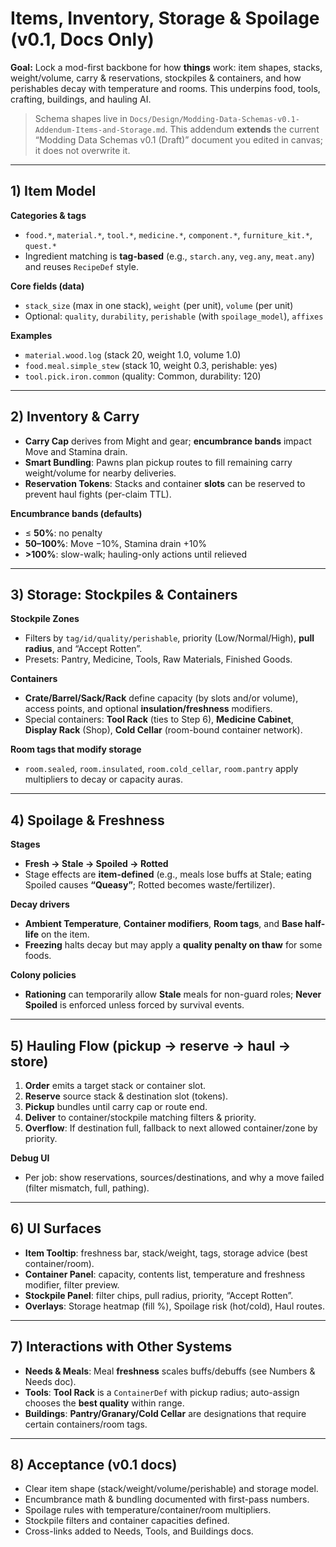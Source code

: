 # Items, Inventory, Storage & Spoilage (v0.1, Docs Only)

**Goal:** Lock a mod-first backbone for how **things** work: item shapes, stacks, weight/volume, carry & reservations, stockpiles & containers, and how perishables decay with temperature and rooms. This underpins food, tools, crafting, buildings, and hauling AI.

> Schema shapes live in `Docs/Design/Modding-Data-Schemas-v0.1-Addendum-Items-and-Storage.md`. This addendum **extends** the current “Modding Data Schemas v0.1 (Draft)” document you edited in canvas; it does not overwrite it.

---

## 1) Item Model

**Categories & tags**
- `food.*`, `material.*`, `tool.*`, `medicine.*`, `component.*`, `furniture_kit.*`, `quest.*`
- Ingredient matching is **tag-based** (e.g., `starch.any`, `veg.any`, `meat.any`) and reuses `RecipeDef` style.

**Core fields (data)**
- `stack_size` (max in one stack), `weight` (per unit), `volume` (per unit)
- Optional: `quality`, `durability`, `perishable` (with `spoilage_model`), `affixes`

**Examples**
- `material.wood.log` (stack 20, weight 1.0, volume 1.0)
- `food.meal.simple_stew` (stack 10, weight 0.3, perishable: yes)
- `tool.pick.iron.common` (quality: Common, durability: 120)

---

## 2) Inventory & Carry

- **Carry Cap** derives from Might and gear; **encumbrance bands** impact Move and Stamina drain.
- **Smart Bundling**: Pawns plan pickup routes to fill remaining carry weight/volume for nearby deliveries.
- **Reservation Tokens**: Stacks and container **slots** can be reserved to prevent haul fights (per-claim TTL).

**Encumbrance bands (defaults)**
- ≤ **50%**: no penalty
- **50–100%**: Move −10%, Stamina drain +10%
- **>100%**: slow-walk; hauling-only actions until relieved

---

## 3) Storage: Stockpiles & Containers

**Stockpile Zones**
- Filters by `tag/id/quality/perishable`, priority (Low/Normal/High), **pull radius**, and “Accept Rotten”.
- Presets: Pantry, Medicine, Tools, Raw Materials, Finished Goods.

**Containers**
- **Crate/Barrel/Sack/Rack** define capacity (by slots and/or volume), access points, and optional **insulation/freshness** modifiers.
- Special containers: **Tool Rack** (ties to Step 6), **Medicine Cabinet**, **Display Rack** (Shop), **Cold Cellar** (room-bound container network).

**Room tags that modify storage**
- `room.sealed`, `room.insulated`, `room.cold_cellar`, `room.pantry` apply multipliers to decay or capacity auras.

---

## 4) Spoilage & Freshness

**Stages**
- **Fresh → Stale → Spoiled → Rotted**
- Stage effects are **item-defined** (e.g., meals lose buffs at Stale; eating Spoiled causes **“Queasy”**; Rotted becomes waste/fertilizer).

**Decay drivers**
- **Ambient Temperature**, **Container modifiers**, **Room tags**, and **Base half-life** on the item.
- **Freezing** halts decay but may apply a **quality penalty on thaw** for some foods.

**Colony policies**
- **Rationing** can temporarily allow **Stale** meals for non-guard roles; **Never Spoiled** is enforced unless forced by survival events.

---

## 5) Hauling Flow (pickup → reserve → haul → store)

1) **Order** emits a target stack or container slot.
2) **Reserve** source stack & destination slot (tokens).
3) **Pickup** bundles until carry cap or route end.
4) **Deliver** to container/stockpile matching filters & priority.
5) **Overflow**: If destination full, fallback to next allowed container/zone by priority.

**Debug UI**
- Per job: show reservations, sources/destinations, and why a move failed (filter mismatch, full, pathing).

---

## 6) UI Surfaces

- **Item Tooltip**: freshness bar, stack/weight, tags, storage advice (best container/room).
- **Container Panel**: capacity, contents list, temperature and freshness modifier, filter preview.
- **Stockpile Panel**: filter chips, pull radius, priority, “Accept Rotten”.
- **Overlays**: Storage heatmap (fill %), Spoilage risk (hot/cold), Haul routes.

---

## 7) Interactions with Other Systems

- **Needs & Meals**: Meal **freshness** scales buffs/debuffs (see Numbers & Needs doc).
- **Tools**: **Tool Rack** is a `ContainerDef` with pickup radius; auto-assign chooses the **best quality** within range.
- **Buildings**: **Pantry/Granary/Cold Cellar** are designations that require certain containers/room tags.

---

## 8) Acceptance (v0.1 docs)

- Clear item shape (stack/weight/volume/perishable) and storage model.
- Encumbrance math & bundling documented with first-pass numbers.
- Spoilage rules with temperature/container/room multipliers.
- Stockpile filters and container capacities defined.
- Cross-links added to Needs, Tools, and Buildings docs.


